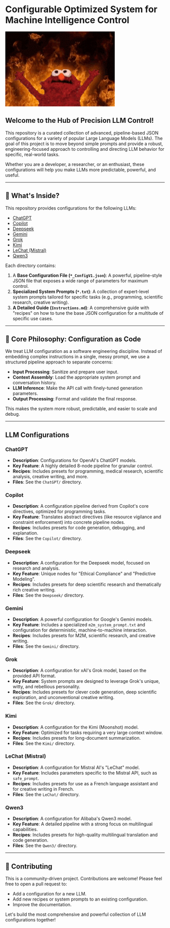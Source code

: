 #  Configurable Optimized System for Machine Intelligence Control 


![AI Banner GIF](./imgs/pwr.gif)

## Welcome to the Hub of Precision LLM Control!

This repository is a curated collection of advanced, pipeline-based JSON configurations for a variety of popular Large Language Models (LLMs). The goal of this project is to move beyond simple prompts and provide a robust, engineering-focused approach to controlling and directing LLM behavior for specific, real-world tasks.

Whether you are a developer, a researcher, or an enthusiast, these configurations will help you make LLMs more predictable, powerful, and useful.

---

## 🚀 What's Inside?

This repository provides configurations for the following LLMs:

-   [ChatGPT](#chatgpt)
-   [Copilot](#copilot)
-   [Deepseek](#deepseek)
-   [Gemini](#gemini)
-   [Grok](#grok)
-   [Kimi](#kimi)
-   [LeChat (Mistral)](#lechat-mistral)
-   [Qwen3](#qwen3)

Each directory contains:
1.  A **Base Configuration File (`*_ConfigV1.json`)**: A powerful, pipeline-style JSON file that exposes a wide range of parameters for maximum control.
2.  **Specialized System Prompts (`*.txt`)**: A collection of expert-level system prompts tailored for specific tasks (e.g., programming, scientific research, creative writing).
3.  **A Detailed Guide (`Instructions.md`)**: A comprehensive guide with "recipes" on how to tune the base JSON configuration for a multitude of specific use cases.

---

## 🔧 Core Philosophy: Configuration as Code

We treat LLM configuration as a software engineering discipline. Instead of embedding complex instructions in a single, messy prompt, we use a structured pipeline approach to separate concerns:

-   **Input Processing**: Sanitize and prepare user input.
-   **Context Assembly**: Load the appropriate system prompt and conversation history.
-   **LLM Inference**: Make the API call with finely-tuned generation parameters.
-   **Output Processing**: Format and validate the final response.

This makes the system more robust, predictable, and easier to scale and debug.

---

## LLM Configurations

### ChatGPT
-   **Description**: Configurations for OpenAI's ChatGPT models.
-   **Key Feature**: A highly detailed 8-node pipeline for granular control.
-   **Recipes**: Includes presets for programming, medical research, scientific analysis, creative writing, and more.
-   **Files**: See the `ChatGPT/` directory.

### Copilot
-   **Description**: A configuration pipeline derived from Copilot's core directives, optimized for programming tasks.
-   **Key Feature**: Translates abstract directives (like resource vigilance and constraint enforcement) into concrete pipeline nodes.
-   **Recipes**: Includes presets for code generation, debugging, and explanation.
-   **Files**: See the `Copilot/` directory.

### Deepseek
-   **Description**: A configuration for the Deepseek model, focused on research and analysis.
-   **Key Feature**: Unique nodes for "Ethical Compliance" and "Predictive Modeling".
-   **Recipes**: Includes presets for deep scientific research and thematically rich creative writing.
-   **Files**: See the `Deepseek/` directory.

### Gemini
-   **Description**: A powerful configuration for Google's Gemini models.
-   **Key Feature**: Includes a specialized `m2m_system_prompt.txt` and configuration for deterministic, machine-to-machine interaction.
-   **Recipes**: Includes presets for M2M, scientific research, and creative writing.
-   **Files**: See the `Gemini/` directory.

### Grok
-   **Description**: A configuration for xAI's Grok model, based on the provided API format.
-   **Key Feature**: System prompts are designed to leverage Grok's unique, witty, and rebellious personality.
-   **Recipes**: Includes presets for clever code generation, deep scientific exploration, and unconventional creative writing.
-   **Files**: See the `Grok/` directory.

### Kimi
-   **Description**: A configuration for the Kimi (Moonshot) model.
-   **Key Feature**: Optimized for tasks requiring a very large context window.
-   **Recipes**: Includes presets for long-document summarization.
-   **Files**: See the `Kimi/` directory.

### LeChat (Mistral)
-   **Description**: A configuration for Mistral AI's "LeChat" model.
-   **Key Feature**: Includes parameters specific to the Mistral API, such as `safe_prompt`.
-   **Recipes**: Includes presets for use as a French language assistant and for creative writing in French.
-   **Files**: See the `LeChat/` directory.

### Qwen3
-   **Description**: A configuration for Alibaba's Qwen3 model.
-   **Key Feature**: A detailed pipeline with a strong focus on multilingual capabilities.
-   **Recipes**: Includes presets for high-quality multilingual translation and code generation.
-   **Files**: See the `Qwen3/` directory.

---

## 🤝 Contributing

This is a community-driven project. Contributions are welcome! Please feel free to open a pull request to:
-   Add a configuration for a new LLM.
-   Add new recipes or system prompts to an existing configuration.
-   Improve the documentation.

Let's build the most comprehensive and powerful collection of LLM configurations together!

